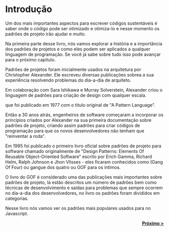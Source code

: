 # Introdução 

Um dos mais importantes aspectos para escrever códigos sustentáveis é saber onde o código pode ser otimizado e otimiza-lo e nesse momento os padrões de projeto irão ajudar e muito.   

Na primeira parte desse livro, nós vamos explorar a história e a importância dos padrões de projetos e como eles podem ser aplicados a qualquer linguagem de programação. Se você já sabe sobre tudo isso pode avançar para o próximo capitulo.  

Padrões de projetos foram inicialmente usados na arquitetura por Christopher Alexander. Ele escreveu diversas publicações sobrea a sua experiência resolvendo problemas do dia-a-dia de arquiteto. 

Em colaboração com Sara Ishikawa e Murray Solverstein, Alexander criou o linguagem de padrões para criação de design com qualquer escala. 

que foi publicado em 1977 com o titulo original de "A Pattern Language". 

Então a 30 anos atrás, engenheiros de software começaram a incorporar os princípios criados por Alexander na sua primeira documentação  sobre padrões de projeto, criando assim padrões para criar códigos de programação para que os novos desenvolvedores não tenham que "reinventar a roda".

Em 1995 foi publicado o primeiro livro oficial sobre padrões de projeto para software chamado originalmente de "Design Patterns: Elements Of Reusable Object-Oriented Software" escrito por Erich Gamma, Richard Helm, Ralph Johnson e Jhon Vlisses - eles ficaram conhecidos como (Gang Of Four) ou gangue dos quatro ou GOF para os íntimos. 

O livro do GOF é considerado uma das publicações mais importantes sobre padrões de projeto, lá estão descritos um número de padrões bem como técnicas de desenvolvimento e saídas para problemas que sempre ocorrem no dia-a-dia dos desenvolvedores, no livro os padrões foram divididos em categorias.

Nesse livro nós vamos ver os padrões mais populares usados para no Javascript. 



<p align = "right"><b><a href="https://github.com/ranielcsar/essencial-js-padroes-de-projeto/blob/master/book/whatisapattern.md">Próximo ></b></a></p>

